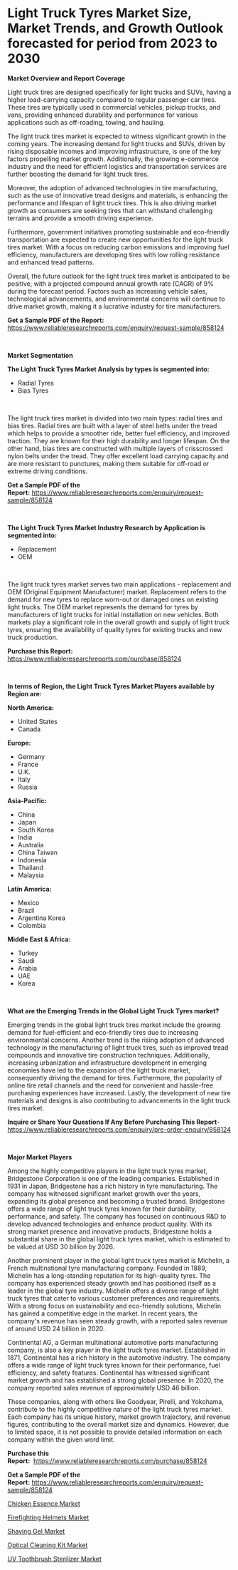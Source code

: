 <p><h1>Light Truck Tyres Market Size, Market Trends, and Growth Outlook forecasted for period from 2023 to 2030</h1></p><p><strong>Market Overview and Report Coverage</strong></p>
<p><p>Light truck tires are designed specifically for light trucks and SUVs, having a higher load-carrying capacity compared to regular passenger car tires. These tires are typically used in commercial vehicles, pickup trucks, and vans, providing enhanced durability and performance for various applications such as off-roading, towing, and hauling.</p><p>The light truck tires market is expected to witness significant growth in the coming years. The increasing demand for light trucks and SUVs, driven by rising disposable incomes and improving infrastructure, is one of the key factors propelling market growth. Additionally, the growing e-commerce industry and the need for efficient logistics and transportation services are further boosting the demand for light truck tires.</p><p>Moreover, the adoption of advanced technologies in tire manufacturing, such as the use of innovative tread designs and materials, is enhancing the performance and lifespan of light truck tires. This is also driving market growth as consumers are seeking tires that can withstand challenging terrains and provide a smooth driving experience.</p><p>Furthermore, government initiatives promoting sustainable and eco-friendly transportation are expected to create new opportunities for the light truck tires market. With a focus on reducing carbon emissions and improving fuel efficiency, manufacturers are developing tires with low rolling resistance and enhanced tread patterns.</p><p>Overall, the future outlook for the light truck tires market is anticipated to be positive, with a projected compound annual growth rate (CAGR) of 9% during the forecast period. Factors such as increasing vehicle sales, technological advancements, and environmental concerns will continue to drive market growth, making it a lucrative industry for tire manufacturers.</p></p>
<p><strong>Get a Sample PDF of the Report:</strong> <a href="https://www.reliableresearchreports.com/enquiry/request-sample/858124">https://www.reliableresearchreports.com/enquiry/request-sample/858124</a></p>
<p>&nbsp;</p>
<p><strong>Market Segmentation</strong></p>
<p><strong>The Light Truck Tyres Market Analysis by types is segmented into:</strong></p>
<p><ul><li>Radial Tyres</li><li>Bias Tyres</li></ul></p>
<p>&nbsp;</p>
<p><p>The light truck tires market is divided into two main types: radial tires and bias tires. Radial tires are built with a layer of steel belts under the tread which helps to provide a smoother ride, better fuel efficiency, and improved traction. They are known for their high durability and longer lifespan. On the other hand, bias tires are constructed with multiple layers of crisscrossed nylon belts under the tread. They offer excellent load carrying capacity and are more resistant to punctures, making them suitable for off-road or extreme driving conditions.</p></p>
<p><strong>Get a Sample PDF of the Report:</strong>&nbsp;<a href="https://www.reliableresearchreports.com/enquiry/request-sample/858124">https://www.reliableresearchreports.com/enquiry/request-sample/858124</a></p>
<p>&nbsp;</p>
<p><strong>The Light Truck Tyres Market Industry Research by Application is segmented into:</strong></p>
<p><ul><li>Replacement</li><li>OEM</li></ul></p>
<p>&nbsp;</p>
<p><p>The light truck tyres market serves two main applications - replacement and OEM (Original Equipment Manufacturer) market. Replacement refers to the demand for new tyres to replace worn-out or damaged ones on existing light trucks. The OEM market represents the demand for tyres by manufacturers of light trucks for initial installation on new vehicles. Both markets play a significant role in the overall growth and supply of light truck tyres, ensuring the availability of quality tyres for existing trucks and new truck production.</p></p>
<p><strong>Purchase this Report:</strong>&nbsp; <a href="https://www.reliableresearchreports.com/purchase/858124">https://www.reliableresearchreports.com/purchase/858124</a></p>
<p>&nbsp;</p>
<p><strong>In terms of Region, the Light Truck Tyres Market Players available by Region are:</strong></p>
<p>
    <p> <strong> North America: </strong>
        <ul>
            <li>United States</li>
            <li>Canada</li>
        </ul>
        </p> 
    <p> <strong> Europe: </strong>
        <ul>
            <li>Germany</li>
            <li>France</li>
            <li>U.K.</li>
            <li>Italy</li>
            <li>Russia</li>
        </ul>
        </p> 
    <p> <strong> Asia-Pacific: </strong>
        <ul>
            <li>China</li>
            <li>Japan</li>
            <li>South Korea</li>
            <li>India</li>
            <li>Australia</li>
            <li>China Taiwan</li>
            <li>Indonesia</li>
            <li>Thailand</li>
            <li>Malaysia</li>
        </ul>
        </p> 
    <p> <strong> Latin America: </strong>
        <ul>
            <li>Mexico</li>
            <li>Brazil</li>
            <li>Argentina Korea</li>
            <li>Colombia</li>
        </ul>
        </p> 
    <p> <strong> Middle East & Africa: </strong>
        <ul>
            <li>Turkey</li>
            <li>Saudi</li>
            <li>Arabia</li>
            <li>UAE</li>
            <li>Korea</li>
        </ul>
    </p>
    </p>
<p>&nbsp;</p>
<p><strong>What are the Emerging Trends in the Global Light Truck Tyres market?</strong></p>
<p><p>Emerging trends in the global light truck tires market include the growing demand for fuel-efficient and eco-friendly tires due to increasing environmental concerns. Another trend is the rising adoption of advanced technology in the manufacturing of light truck tires, such as improved tread compounds and innovative tire construction techniques. Additionally, increasing urbanization and infrastructure development in emerging economies have led to the expansion of the light truck market, consequently driving the demand for tires. Furthermore, the popularity of online tire retail channels and the need for convenient and hassle-free purchasing experiences have increased. Lastly, the development of new tire materials and designs is also contributing to advancements in the light truck tires market.</p></p>
<p><strong>Inquire or Share Your Questions If Any Before Purchasing This Report</strong>- <a href="https://www.reliableresearchreports.com/enquiry/pre-order-enquiry/858124">https://www.reliableresearchreports.com/enquiry/pre-order-enquiry/858124</a></p>
<p>&nbsp;</p>
<p><strong>Major Market Players</strong></p>
<p><p>Among the highly competitive players in the light truck tyres market, Bridgestone Corporation is one of the leading companies. Established in 1931 in Japan, Bridgestone has a rich history in tyre manufacturing. The company has witnessed significant market growth over the years, expanding its global presence and becoming a trusted brand. Bridgestone offers a wide range of light truck tyres known for their durability, performance, and safety. The company has focused on continuous R&D to develop advanced technologies and enhance product quality. With its strong market presence and innovative products, Bridgestone holds a substantial share in the global light truck tyres market, which is estimated to be valued at USD 30 billion by 2026.</p><p>Another prominent player in the global light truck tyres market is Michelin, a French multinational tyre manufacturing company. Founded in 1889, Michelin has a long-standing reputation for its high-quality tyres. The company has experienced steady growth and has positioned itself as a leader in the global tyre industry. Michelin offers a diverse range of light truck tyres that cater to various customer preferences and requirements. With a strong focus on sustainability and eco-friendly solutions, Michelin has gained a competitive edge in the market. In recent years, the company's revenue has seen steady growth, with a reported sales revenue of around USD 24 billion in 2020.</p><p>Continental AG, a German multinational automotive parts manufacturing company, is also a key player in the light truck tyres market. Established in 1871, Continental has a rich history in the automotive industry. The company offers a wide range of light truck tyres known for their performance, fuel efficiency, and safety features. Continental has witnessed significant market growth and has established a strong global presence. In 2020, the company reported sales revenue of approximately USD 46 billion.</p><p>These companies, along with others like Goodyear, Pirelli, and Yokohama, contribute to the highly competitive nature of the light truck tyres market. Each company has its unique history, market growth trajectory, and revenue figures, contributing to the overall market size and dynamics. However, due to limited space, it is not possible to provide detailed information on each company within the given word limit.</p></p>
<p><strong>Purchase this Report:</strong>&nbsp;&nbsp;<a href="https://www.reliableresearchreports.com/purchase/858124">https://www.reliableresearchreports.com/purchase/858124</a></p>
<p></p>
<p><strong>Get a Sample PDF of the Report:</strong>&nbsp;<a href="https://www.reliableresearchreports.com/enquiry/request-sample/858124">https://www.reliableresearchreports.com/enquiry/request-sample/858124</a></p>
<p><p><a href="https://medium.com/@kimzemlak1955/chicken-essence-market-size-and-market-trends-complete-industry-overview-2023-to-2030-8b216240d8ac">Chicken Essence Market</a></p><p><a href="https://medium.com/@tobyyundt2023/firefighting-helmets-market-size-and-market-trends-complete-industry-overview-2023-to-2030-585e0abe137f">Firefighting Helmets Market</a></p><p><a href="https://medium.com/@ruthgaylord1929/shaving-gel-market-insight-market-trends-growth-forecasted-from-2023-to-2030-12bc5625b635">Shaving Gel Market</a></p><p><a href="https://medium.com/@markuspagac/optical-cleaning-kit-market-share-evolution-and-market-growth-trends-2023-2030-373aac48db6f">Optical Cleaning Kit Market</a></p><p><a href="https://medium.com/@hesterorn1944/uv-toothbrush-sterilizer-market-size-market-outlook-and-market-forecast-2023-to-2030-97fd2d34aca1">UV Toothbrush Sterilizer Market</a></p></p>